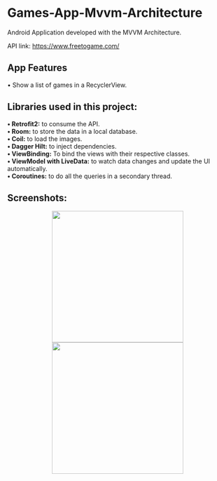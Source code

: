 # Games-App-Mvvm-Architecture
Android Application developed with the MVVM Architecture.

API link: https://www.freetogame.com/

<h2>App Features</h2>
• Show a list of games in a RecyclerView.

<h2>Libraries used in this project:</h2>
<b>• Retrofit2:</b> to consume the API.
<br>
<b>• Room:</b> to store the data in a local database.
<br>
<b>• Coil:</b> to load the images.
<br>
<b>• Dagger Hilt:</b> to inject dependencies.
<br>
<b>• ViewBinding:</b> To bind the views with their respective classes.
<br>
<b>• ViewModel with LiveData:</b> to watch data changes and update the UI automatically.
<br>
<b>• Coroutines:</b> to do all the queries in a secondary thread.

<h2>Screenshots:</h2>
<div align="center">
    <img src="https://pbs.twimg.com/media/FfO9vsjXEAAcmNH?format=jpg&name=4096x4096" width="300px"</img> 
    <img src="https://pbs.twimg.com/media/FfO9vsfWYAEQLJw?format=jpg&name=4096x4096" width="300px"</img>
</div>
